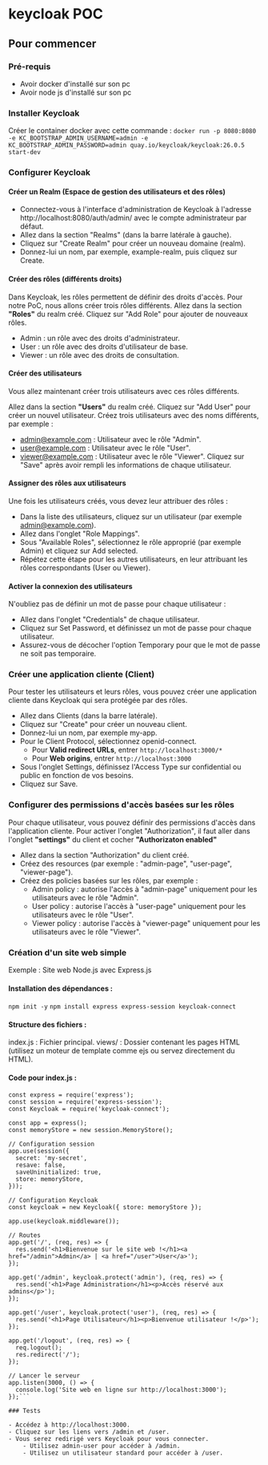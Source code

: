 # keycloak POC

## Pour commencer

### Pré-requis
- Avoir docker d'installé sur son pc
- Avoir node js d'installé sur son pc

### Installer Keycloak
Créer le container docker avec cette commande : `docker run -p 8080:8080 -e KC_BOOTSTRAP_ADMIN_USERNAME=admin -e KC_BOOTSTRAP_ADMIN_PASSWORD=admin quay.io/keycloak/keycloak:26.0.5 start-dev`

### Configurer Keycloak
#### Créer un Realm (Espace de gestion des utilisateurs et des rôles)

- Connectez-vous à l'interface d'administration de Keycloak à l'adresse http://localhost:8080/auth/admin/ avec le compte administrateur par défaut.
- Allez dans la section "Realms" (dans la barre latérale à gauche).
- Cliquez sur "Create Realm" pour créer un nouveau domaine (realm).
- Donnez-lui un nom, par exemple, example-realm, puis cliquez sur Create.

#### Créer des rôles (différents droits)

Dans Keycloak, les rôles permettent de définir des droits d'accès. Pour notre PoC, nous allons créer trois rôles différents.
Allez dans la section **"Roles"** du realm créé.
Cliquez sur "Add Role" pour ajouter de nouveaux rôles.
- Admin : un rôle avec des droits d'administrateur.
- User : un rôle avec des droits d'utilisateur de base.
- Viewer : un rôle avec des droits de consultation.

#### Créer des utilisateurs

Vous allez maintenant créer trois utilisateurs avec ces rôles différents.

Allez dans la section **"Users"** du realm créé.
Cliquez sur "Add User" pour créer un nouvel utilisateur.
Créez trois utilisateurs avec des noms différents, par exemple :
- admin@example.com : Utilisateur avec le rôle "Admin".
- user@example.com : Utilisateur avec le rôle "User".
- viewer@example.com : Utilisateur avec le rôle "Viewer".
Cliquez sur "Save" après avoir rempli les informations de chaque utilisateur.

#### Assigner des rôles aux utilisateurs

Une fois les utilisateurs créés, vous devez leur attribuer des rôles :

- Dans la liste des utilisateurs, cliquez sur un utilisateur (par exemple admin@example.com).
- Allez dans l'onglet "Role Mappings".
- Sous "Available Roles", sélectionnez le rôle approprié (par exemple Admin) et cliquez sur Add selected.
- Répétez cette étape pour les autres utilisateurs, en leur attribuant les rôles correspondants (User ou Viewer).

#### Activer la connexion des utilisateurs

N'oubliez pas de définir un mot de passe pour chaque utilisateur :

- Allez dans l'onglet "Credentials" de chaque utilisateur.
- Cliquez sur Set Password, et définissez un mot de passe pour chaque utilisateur.
- Assurez-vous de décocher l'option Temporary pour que le mot de passe ne soit pas temporaire.
 
### Créer une application cliente (Client)

Pour tester les utilisateurs et leurs rôles, vous pouvez créer une application cliente dans Keycloak qui sera protégée par des rôles.

- Allez dans Clients (dans la barre latérale).
- Cliquez sur "Create" pour créer un nouveau client.
- Donnez-lui un nom, par exemple my-app.
- Pour le Client Protocol, sélectionnez openid-connect.
    - Pour **Valid redirect URLs**, entrer `http://localhost:3000/*`
    - Pour **Web origins**, entrer `http://localhost:3000` 
- Sous l'onglet Settings, définissez l'Access Type sur confidential ou public en fonction de vos besoins.
- Cliquez sur Save.

### Configurer des permissions d'accès basées sur les rôles

Pour chaque utilisateur, vous pouvez définir des permissions d'accès dans l'application cliente. Pour activer l'onglet "Authorization", il faut aller dans l'onglet **"settings"** du client et cocher **"Authorizaton enabled"**

- Allez dans la section "Authorization" du client créé.
- Créez des resources (par exemple : "admin-page", "user-page", "viewer-page").
- Créez des policies basées sur les rôles, par exemple :
    - Admin policy : autorise l'accès à "admin-page" uniquement pour les utilisateurs avec le rôle "Admin".
    - User policy : autorise l'accès à "user-page" uniquement pour les utilisateurs avec le rôle "User".
    - Viewer policy : autorise l'accès à "viewer-page" uniquement pour les utilisateurs avec le rôle "Viewer".

### Création d'un site web simple

Exemple : Site web Node.js avec Express.js
#### Installation des dépendances :

`npm init -y`
`npm install express express-session keycloak-connect`

#### Structure des fichiers :

index.js : Fichier principal.
views/ : Dossier contenant les pages HTML (utilisez un moteur de template comme ejs ou servez directement du HTML).

#### Code pour index.js :

```
const express = require('express');
const session = require('express-session');
const Keycloak = require('keycloak-connect');

const app = express();
const memoryStore = new session.MemoryStore();

// Configuration session
app.use(session({
  secret: 'my-secret',
  resave: false,
  saveUninitialized: true,
  store: memoryStore,
}));

// Configuration Keycloak
const keycloak = new Keycloak({ store: memoryStore });

app.use(keycloak.middleware());

// Routes
app.get('/', (req, res) => {
  res.send('<h1>Bienvenue sur le site web !</h1><a href="/admin">Admin</a> | <a href="/user">User</a>');
});

app.get('/admin', keycloak.protect('admin'), (req, res) => {
  res.send('<h1>Page Administration</h1><p>Accès réservé aux admins</p>');
});

app.get('/user', keycloak.protect('user'), (req, res) => {
  res.send('<h1>Page Utilisateur</h1><p>Bienvenue utilisateur !</p>');
});

app.get('/logout', (req, res) => {
  req.logout();
  res.redirect('/');
});

// Lancer le serveur
app.listen(3000, () => {
  console.log('Site web en ligne sur http://localhost:3000');
});```

### Tests

- Accédez à http://localhost:3000.
- Cliquez sur les liens vers /admin et /user.
- Vous serez redirigé vers Keycloak pour vous connecter.
    - Utilisez admin-user pour accéder à /admin.
    - Utilisez un utilisateur standard pour accéder à /user.